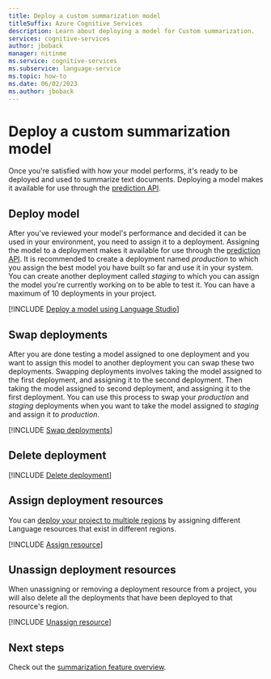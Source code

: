```yaml
---
title: Deploy a custom summarization model
titleSuffix: Azure Cognitive Services
description: Learn about deploying a model for Custom summarization.
services: cognitive-services
author: jboback
manager: nitinme
ms.service: cognitive-services
ms.subservice: language-service
ms.topic: how-to
ms.date: 06/02/2023
ms.author: jboback
---
```


# Deploy a custom summarization model

Once you're satisfied with how your model performs, it's ready to be deployed and used to summarize text documents. Deploying a model makes it available for use through the [prediction API](https://aka.ms/ct-runtime-swagger).

<!--## Prerequisites

* A successfully [created project](create-project.md) with a configured Azure storage account.
* Text data that has [been uploaded](design-schema.md#data-preparation) to your storage account.
* [Labeled data](label-data.md) and a successfully [trained model](train-model.md).
* Reviewed the [model evaluation details](view-model-evaluation.md) to determine how your model is performing.

For more information, see [project development lifecycle](../overview.md#project-development-lifecycle).-->

## Deploy model

After you've reviewed your model's performance and decided it can be used in your environment, you need to assign it to a deployment. Assigning the model to a deployment makes it available for use through the [prediction API](https://aka.ms/ct-runtime-swagger). It is recommended to create a deployment named *production* to which you assign the best model you have built so far and use it in your system. You can create another deployment called *staging* to which you can assign the model you're currently working on to be able to test it. You can have a maximum of 10 deployments in your project. 

[!INCLUDE [Deploy a model using Language Studio](../../../includes/custom/language-studio/deployment.md)]
   
## Swap deployments

After you are done testing a model assigned to one deployment and you want to assign this model to another deployment you can swap these two deployments. Swapping deployments involves taking the model assigned to the first deployment, and assigning it to the second deployment. Then taking the model assigned to second deployment, and assigning it to the first deployment. You can use this process to swap your *production* and *staging* deployments when you want to take the model assigned to *staging* and assign it to *production*. 

[!INCLUDE [Swap deployments](../../../includes/custom/language-studio/swap-deployment.md)]

## Delete deployment

[!INCLUDE [Delete deployment](../../../includes/custom/language-studio/delete-deployment.md)]

## Assign deployment resources

You can [deploy your project to multiple regions](../../../concepts/custom-features/multi-region-deployment.md) by assigning different Language resources that exist in different regions.

[!INCLUDE [Assign resource](../../../includes/custom/language-studio/assign-resources.md)]

## Unassign deployment resources

When unassigning or removing a deployment resource from a project, you will also delete all the deployments that have been deployed to that resource's region.

[!INCLUDE [Unassign resource](../../../includes/custom/language-studio/unassign-resources.md)]

## Next steps

Check out the [summarization feature overview](../../overview.md).
